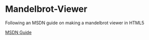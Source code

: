 # Mandelbrot-Viewer

Following an MSDN guide on making a mandelbrot viewer in HTML5

[MSDN Guide](https://msdn.microsoft.com/en-us/library/ie/jj635756%28v=vs.85%29.aspx)
